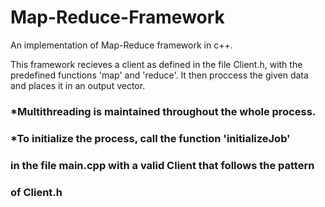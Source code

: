 # Map-Reduce-Framework
An implementation of Map-Reduce framework in c++.

This framework recieves a client as defined in the file Client.h,
with the predefined functions 'map' and 'reduce'. It then proccess
the given data and places it in an output vector.

### *Multithreading is maintained throughout the whole process.
### *To initialize the process, call the function 'initializeJob'
### in the file main.cpp with a valid Client that follows the pattern
### of Client.h

